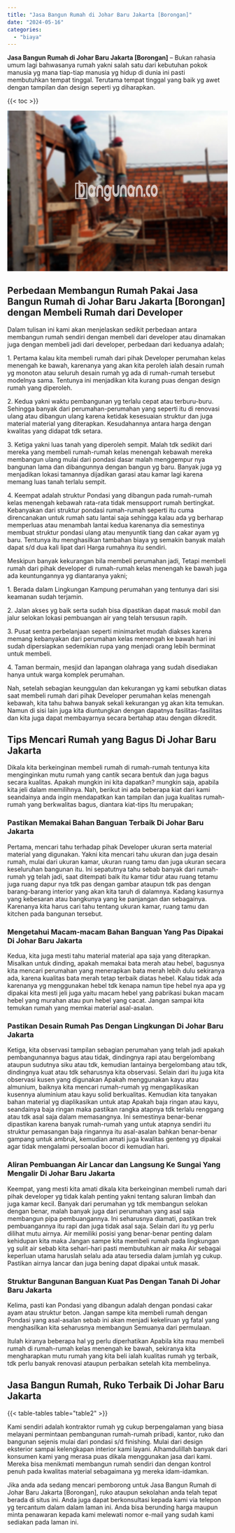 ```yaml
---
title: "Jasa Bangun Rumah di Johar Baru Jakarta [Borongan]"
date: "2024-05-16"
categories: 
  - "biaya"
---
```


**Jasa Bangun Rumah di Johar Baru Jakarta \[Borongan\]** – Bukan rahasia umum lagi bahwasanya rumah yakni salah satu dari kebutuhan pokok manusia yg mana tiap-tiap manusia yg hidup di dunia ini pasti membutuhkan tempat tinggal. Terutama tempat tinggal yang baik yg awet dengan tampilan dan design seperti yg diharapkan.

{{< toc >}}

![Jasa Bangun Rumah di Johar Baru Jakarta [Borongan]](/images/borong-bangunan-34.png)

## Perbedaan Membangun Rumah Pakai Jasa Bangun Rumah di Johar Baru Jakarta \[Borongan\] dengan Membeli Rumah dari Developer

Dalam tulisan ini kami akan menjelaskan sedikit perbedaan antara membangun rumah sendiri dengan membeli dari developer atau dinamakan juga dengan membeli jadi dari developer, perbedaan dari keduanya adalah;

1\. Pertama kalau kita membeli rumah dari pihak Developer perumahan kelas menengah ke bawah, karenanya yang akan kita peroleh ialah desain rumah yg monoton atau seluruh desain rumah yg ada di rumah-rumah tersebut modelnya sama. Tentunya ini menjadikan kita kurang puas dengan design rumah yang diperoleh.

2\. Kedua yakni waktu pembangunan yg terlalu cepat atau terburu-buru. Sehingga banyak dari perumahan-perumahan yang seperti itu di renovasi ulang atau dibangun ulang karena ketidak kesesuaian struktur dan juga material material yang diterapkan. Kesudahannya antara harga dengan kwalitas yang didapat tdk setara.

3\. Ketiga yakni luas tanah yang diperoleh sempit. Malah tdk sedikit dari mereka yang membeli rumah-rumah kelas menengah kebawah mereka membangun ulang mulai dari pondasi dasar malah menggempur nya bangunan lama dan dibangunnya dengan bangun yg baru. Banyak juga yg menjadikan lokasi tamannya dijadikan garasi atau kamar lagi karena memang luas tanah terlalu sempit.

4\. Keempat adalah struktur Pondasi yang dibangun pada rumah-rumah kelas menengah kebawah rata-rata tidak mensupport rumah bertingkat. Kebanyakan dari struktur pondasi rumah-rumah seperti itu cuma direncanakan untuk rumah satu lantai saja sehingga kalau ada yg berharap memperluas atau menambah lantai kedua karenanya dia semestinya membuat struktur pondasi ulang atau menyuntik tiang dan cakar ayam yg baru. Tentunya itu menghasilkan tambahan biaya yg semakin banyak malah dapat s/d dua kali lipat dari Harga rumahnya itu sendiri.

Meskipun banyak kekurangan bila membeli perumahan jadi, Tetapi membeli rumah dari pihak developer di rumah-rumah kelas menengah ke bawah juga ada keuntungannya yg diantaranya yakni;

1\. Berada dalam Lingkungan Kampung perumahan yang tentunya dari sisi keamanan sudah terjamin.

2\. Jalan akses yg baik serta sudah bisa dipastikan dapat masuk mobil dan jalur selokan lokasi pembuangan air yang telah tersusun rapih.

3\. Pusat sentra perbelanjaan seperti minimarket mudah diakses karena memang kebanyakan dari perumahan kelas menengah ke bawah hari ini sudah dipersiapkan sedemikian rupa yang menjadi orang lebih berminat untuk membeli.

4\. Taman bermain, mesjid dan lapangan olahraga yang sudah disediakan hanya untuk warga komplek perumahan.

Nah, setelah sebagian keunggulan dan kekurangan yg kami sebutkan diatas saat membeli rumah dari pihak Developer perumahan kelas menengah kebawah, kita tahu bahwa banyak sekali kekurangan yg akan kita temukan. Namun di sisi lain juga kita diuntungkan dengan dapatnya fasilitas-fasilitas dan kita juga dapat membayarnya secara bertahap atau dengan dikredit.

## Tips Mencari Rumah yang Bagus Di Johar Baru Jakarta

Dikala kita berkeinginan membeli rumah di rumah-rumah tentunya kita menginginkan mutu rumah yang cantik secara bentuk dan juga bagus secara kualitas. Apakah mungkin ini kita dapatkan? mungkin saja, apabila kita jeli dalam memilihnya. Nah, berikut ini ada beberapa kiat dari kami seandainya anda ingin mendapatkan kan tampilan dan juga kualitas rumah-rumah yang berkwalitas bagus, diantara kiat-tips Itu merupakan;

### Pastikan Memakai Bahan Banguan Terbaik Di Johar Baru Jakarta

Pertama, mencari tahu terhadap pihak Developer ukuran serta material material yang digunakan. Yakni kita mencari tahu ukuran dan juga desain rumah, mulai dari ukuran kamar, ukuran ruang tamu dan juga ukuran secara keseluruhan bangunan itu. Ini sepatutnya tahu sebab banyak dari rumah-rumah yg telah jadi, saat ditempati baik itu kamar tidur atau ruang tetamu juga ruang dapur nya tdk pas dengan gambar ataupun tdk pas dengan barang-barang interior yang akan kita taruh di dalamnya. Kadang kasurnya yang kebesaran atau bangkunya yang ke panjangan dan sebagainya. Karenanya kita harus cari tahu tentang ukuran kamar, ruang tamu dan kitchen pada bangunan tersebut.

### Mengetahui Macam-macam Bahan Banguan Yang Pas Dipakai Di Johar Baru Jakarta

Kedua, kita juga mesti tahu material material apa saja yang diterapkan. Misalkan untuk dinding, apakah memakai bata merah atau hebel, bagusnya kita mencari perumahan yang menerapkan bata merah lebih dulu sekiranya ada, karena kualitas bata merah tetap terbaik diatas hebel. Kalau tidak ada karenanya yg menggunakan hebel tdk kenapa namun tipe hebel nya apa yg dipakai kita mesti jeli juga yaitu macam hebel yang pabrikasi bukan macam hebel yang murahan atau pun hebel yang cacat. Jangan sampai kita temukan rumah yang memkai material asal-asalan.

### Pastikan Desain Rumah Pas Dengan Lingkungan Di Johar Baru Jakarta

Ketiga, kita observasi tampilan sebagian perumahan yang telah jadi apakah pembangunannya bagus atau tidak, dindingnya rapi atau bergelombang ataupun sudutnya siku atau tdk, kemudian lantainya bergelombang atau tdk, dindingnya kuat atau tdk seharusnya kita observasi. Selain dari itu juga kita observasi kusen yang digunakan Apakah menggunakan kayu atau almunium, baiknya kita mencari rumah-rumah yg mengaplikasikan kusennya aluminium atau kayu solid berkualitas. Kemudian kita tanyakan bahan material yg diaplikasikan untuk atap Apakah baja ringan atau kayu, seandainya baja ringan maka pastikan rangka atapnya tdk terlalu renggang atau tdk asal saja dalam memasangnya. Ini semestinya benar-benar dipastikan karena banyak rumah-rumah yang untuk atapnya sendiri itu struktur pemasangan baja ringannya itu asal-asalan bahkan benar-benar gampang untuk ambruk, kemudian amati juga kwalitas genteng yg dipakai agar tidak mengalami persoalan bocor di kemudian hari.

### Aliran Pembuangan Air Lancar dan Langsung Ke Sungai Yang Mengalir Di Johar Baru Jakarta

Keempat, yang mesti kita amati dikala kita berkeinginan membeli rumah dari pihak developer yg tidak kalah penting yakni tentang saluran limbah dan juga kamar kecil. Banyak dari perumahan yg tdk membangun selokan dengan benar, malah banyak juga dari perumahan yang asal saja membangun pipa pembuangannya. Ini seharusnya diamati, pastikan trek pembuangannya itu rapi dan juga tidak asal saja. Selain dari itu yg perlu dilihat mutu airnya. Air memiliki posisi yang benar-benar penting dalam kehidupan kita maka Jangan sampe kita membeli rumah pada lingkungan yg sulit air sebab kita sehari-hari pasti membutuhkan air maka Air sebagai keperluan utama haruslah selalu ada atau tersedia dalam jumlah yg cukup. Pastikan airnya lancar dan juga bening dapat dipakai untuk masak.

### Struktur Bangunan Banguan Kuat Pas Dengan Tanah Di Johar Baru Jakarta

Kelima, pasti kan Pondasi yang dibangun adalah dengan pondasi cakar ayam atau struktur beton. Jangan sampe kita membeli rumah dengan Pondasi yang asal-asalan sebab ini akan menjadi kekeliruan yg fatal yang menghasilkan kita seharusnya membangun Semuanya dari permulaan.

Itulah kiranya beberapa hal yg perlu diperhatikan Apabila kita mau membeli rumah di rumah-rumah kelas menengah ke bawah, sekiranya kita mengharapkan mutu rumah yang kita beli ialah kualitas rumah yg terbaik, tdk perlu banyak renovasi ataupun perbaikan setelah kita membelinya.

## Jasa Bangun Rumah, Ruko Terbaik Di Johar Baru Jakarta

{{< table-tables table="table2" >}}

Kami sendiri adalah kontraktor rumah yg cukup berpengalaman yang biasa melayani permintaan pembangunan rumah-rumah pribadi, kantor, ruko dan bangunan sejenis mulai dari pondasi s/d finishing. Mulai dari design eksterior sampai kelengkapan interior kami layani. Alhamdulillah banyak dari konsumen kami yang merasa puas dikala menggunakan jasa dari kami. Mereka bisa menikmati membangun rumah sendiri dan dengan kontrol penuh pada kwalitas material sebagaimana yg mereka idam-idamkan.

Jika anda ada sedang mencari pemborong untuk Jasa Bangun Rumah di Johar Baru Jakarta \[Borongan\], ruko ataupun sekolahan anda telah tepat berada di situs ini. Anda juga dapat berkonsultasi kepada kami via telepon yg tercantum dalam dalam laman ini. Anda bisa berunding harga maupun minta penawaran kepada kami melewati nomor e-mail yang sudah kami sediakan pada laman ini.
